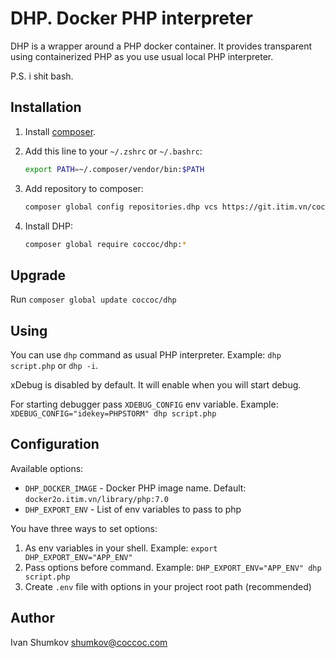 DHP. Docker PHP interpreter
======================

DHP is a wrapper around a PHP docker container. It provides transparent
using containerized PHP as you use usual local PHP interpreter.

P.S. i shit bash.

Installation
------------
1. Install [composer](https://getcomposer.org).
2. Add this line to your `~/.zshrc` or `~/.bashrc`:

   ```bash
   export PATH=~/.composer/vendor/bin:$PATH
   ```

3. Add repository to composer:

   ```bash
   composer global config repositories.dhp vcs https://git.itim.vn/coccoc/labs-dhp.git
   ```

3. Install DHP:

   ```bash
   composer global require coccoc/dhp:*
   ```

Upgrade
-------

Run `composer global update coccoc/dhp`

Using
-----

You can use `dhp` command as usual PHP interpreter.
Example: `dhp script.php` or `dhp -i`.

xDebug is disabled by default. It will enable when you will start debug.

For starting debugger pass `XDEBUG_CONFIG` env variable.
Example: `XDEBUG_CONFIG="idekey=PHPSTORM" dhp script.php`

Configuration
-------------

Available options:
 - `DHP_DOCKER_IMAGE` - Docker PHP image name. Default: `docker2o.itim.vn/library/php:7.0`
 - `DHP_EXPORT_ENV` - List of env variables to pass to php

You have three ways to set options:
1. As env variables in your shell. Example: `export DHP_EXPORT_ENV="APP_ENV"`
2. Pass options before command. Example: `DHP_EXPORT_ENV="APP_ENV" dhp script.php`
3. Create `.env` file with options in your project root path (recommended)

Author
------
Ivan Shumkov <shumkov@coccoc.com>